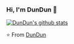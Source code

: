 ### Hi, I'm DunDun 👋

[![DunDun's github stats](https://github-readme-stats.vercel.app/api?username=DunDun1124&show_icons=true)](https://github.com/DunDun1124)

⭐️ From [DunDun](https://github.com/DunDun1124)
